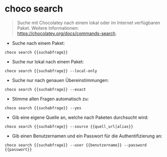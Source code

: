 # choco search

> Suche mit Chocolatey nach einem lokal oder im Internet verfügbaren Paket.
> Weitere Informationen: <https://chocolatey.org/docs/commands-search>.

- Suche nach einem Paket:

`choco search {{suchabfrage}}`

- Suche nur lokal nach einem Paket:

`choco search {{suchabfrage}} --local-only`

- Suche nur nach genauen Übereinstimmungen:

`choco search {{suchabfrage}} --exact`

- Stimme allen Fragen automatisch zu:

`choco search {{suchabfrage}} --yes`

- Gib eine eigene Quelle an, welche nach Paketen durchsucht wird:

`choco search {{suchabfrage}} --source {{quell_url|alias}}`

- Gib einen Benutzernamen und ein Passwort für die Authentifizierung an:

`choco search {{suchabfrage}} --user {{benutzername}} --password {{passwort}}`
